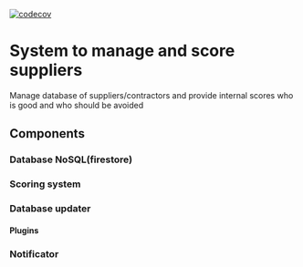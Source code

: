 [![codecov](https://codecov.io/gh/n0npax/preferred-supplier/branch/master/graph/badge.svg)](https://codecov.io/gh/n0npax/preferred-supplier)

# System to manage and score suppliers

Manage database of suppliers/contractors and provide internal scores who is good and who should be avoided

## Components

### Database NoSQL(firestore)

### Scoring system

### Database updater

#### Plugins

### Notificator
